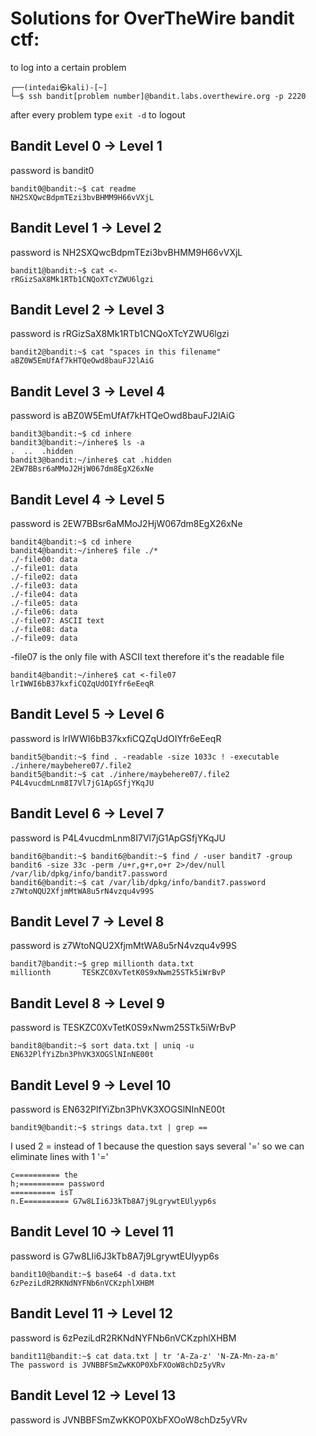 # Solutions for OverTheWire bandit ctf:
to log into a certain problem
```console
┌──(intedai㉿kali)-[~]
└─$ ssh bandit[problem number]@bandit.labs.overthewire.org -p 2220
```

after every problem type `exit -d` to logout 
## Bandit Level 0 → Level 1

password is bandit0

```console
bandit0@bandit:~$ cat readme
NH2SXQwcBdpmTEzi3bvBHMM9H66vVXjL
```

## Bandit Level 1 → Level 2

password is NH2SXQwcBdpmTEzi3bvBHMM9H66vVXjL

```console
bandit1@bandit:~$ cat <-
rRGizSaX8Mk1RTb1CNQoXTcYZWU6lgzi
```

## Bandit Level 2 → Level 3

password is rRGizSaX8Mk1RTb1CNQoXTcYZWU6lgzi

```console
bandit2@bandit:~$ cat "spaces in this filename"
aBZ0W5EmUfAf7kHTQeOwd8bauFJ2lAiG
```

## Bandit Level 3 → Level 4

password is aBZ0W5EmUfAf7kHTQeOwd8bauFJ2lAiG

```console
bandit3@bandit:~$ cd inhere
bandit3@bandit:~/inhere$ ls -a
.  ..  .hidden
bandit3@bandit:~/inhere$ cat .hidden
2EW7BBsr6aMMoJ2HjW067dm8EgX26xNe
```

## Bandit Level 4 → Level 5

password is 2EW7BBsr6aMMoJ2HjW067dm8EgX26xNe

```console
bandit4@bandit:~$ cd inhere
bandit4@bandit:~/inhere$ file ./*
./-file00: data
./-file01: data
./-file02: data
./-file03: data
./-file04: data
./-file05: data
./-file06: data
./-file07: ASCII text
./-file08: data
./-file09: data
```

-file07 is the only file with ASCII text therefore it's the readable file

```console
bandit4@bandit:~/inhere$ cat <-file07
lrIWWI6bB37kxfiCQZqUdOIYfr6eEeqR
```

## Bandit Level 5 → Level 6

password is lrIWWI6bB37kxfiCQZqUdOIYfr6eEeqR

```console
bandit5@bandit:~$ find . -readable -size 1033c ! -executable
./inhere/maybehere07/.file2
bandit5@bandit:~$ cat ./inhere/maybehere07/.file2
P4L4vucdmLnm8I7Vl7jG1ApGSfjYKqJU
```

## Bandit Level 6 → Level 7

password is P4L4vucdmLnm8I7Vl7jG1ApGSfjYKqJU

```console
bandit6@bandit:~$ bandit6@bandit:~$ find / -user bandit7 -group bandit6 -size 33c -perm /u+r,g+r,o+r 2>/dev/null
/var/lib/dpkg/info/bandit7.password
bandit6@bandit:~$ cat /var/lib/dpkg/info/bandit7.password
z7WtoNQU2XfjmMtWA8u5rN4vzqu4v99S
```

## Bandit Level 7 → Level 8

password is z7WtoNQU2XfjmMtWA8u5rN4vzqu4v99S

```console
bandit7@bandit:~$ grep millionth data.txt
millionth       TESKZC0XvTetK0S9xNwm25STk5iWrBvP
```

## Bandit Level 8 → Level 9

password is TESKZC0XvTetK0S9xNwm25STk5iWrBvP

```console
bandit8@bandit:~$ sort data.txt | uniq -u
EN632PlfYiZbn3PhVK3XOGSlNInNE00t
```

## Bandit Level 9 → Level 10

password is EN632PlfYiZbn3PhVK3XOGSlNInNE00t

```console
bandit9@bandit:~$ strings data.txt | grep ==
```

I used 2 = instead of 1 because the question says several '=' so we can eliminate lines with 1 '='

```console
c========== the
h;========== password
========== isT
n.E========== G7w8LIi6J3kTb8A7j9LgrywtEUlyyp6s
```

## Bandit Level 10 → Level 11

password is G7w8LIi6J3kTb8A7j9LgrywtEUlyyp6s

```console
bandit10@bandit:~$ base64 -d data.txt
6zPeziLdR2RKNdNYFNb6nVCKzphlXHBM
```

## Bandit Level 11 → Level 12

password is 6zPeziLdR2RKNdNYFNb6nVCKzphlXHBM

```console
bandit11@bandit:~$ cat data.txt | tr 'A-Za-z' 'N-ZA-Mn-za-m'
The password is JVNBBFSmZwKKOP0XbFXOoW8chDz5yVRv
```

## Bandit Level 12 → Level 13

password is JVNBBFSmZwKKOP0XbFXOoW8chDz5yVRv

```console

```

